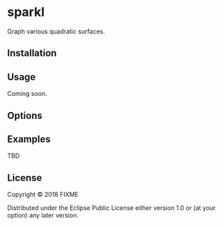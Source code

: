 # sparkl

Graph various quadratic surfaces.

## Installation



## Usage

Coming soon.

## Options



## Examples

TBD

## License

Copyright © 2018 FIXME

Distributed under the Eclipse Public License either version 1.0 or (at
your option) any later version.
